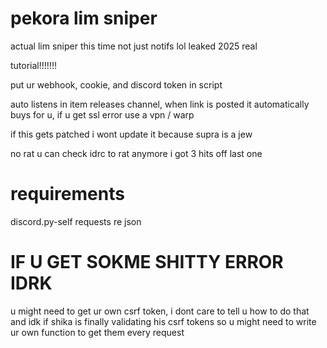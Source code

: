 # pekora lim sniper

actual lim sniper this time not just notifs lol leaked 2025 real

tutorial!!!!!!!

put ur webhook, cookie, and discord token in script

auto listens in item releases channel, when link is posted it automatically buys for u, if u get ssl error use a vpn / warp

if this gets patched i wont update it because supra is a jew

no rat u can check idrc to rat anymore i got 3 hits off last one

# requirements

discord.py-self
requests
re
json

# IF U GET SOKME SHITTY ERROR IDRK

u might need to get ur own csrf token, i dont care to tell u how to do that and idk if shika is finally validating his csrf tokens so u might need to write ur own function to get them every request
